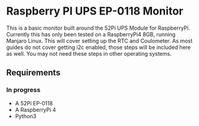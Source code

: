 
# Raspberry PI UPS EP-0118 Monitor

This is a basic monitor built around the 52Pi UPS Module for RaspberryPi.  Currently this has only been tested on a RaspberryPi4 8GB, running Manjaro Linux.  This will cover setting up the RTC and Coulometer.
As most guides do not cover getting i2c enabled, those steps will be included here as well.  You may not need these steps in other operating systems.

## Requirements
### In progress
* A 52Pi EP-0118
* A RaspberryPi 4
* Python3

